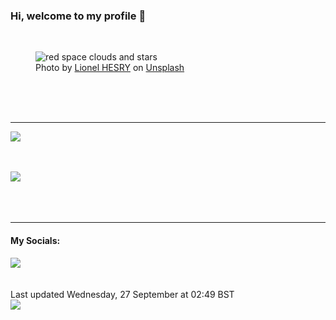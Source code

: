 <h3>Hi, welcome to my profile 👋</h3>

<br />
<figure>
  <img
    src="https://images.unsplash.com/photo-1568473648251-3a0c3aa56192?crop=entropy&cs=tinysrgb&fit=max&fm=jpg&ixid=M3wyNzQ3MDB8MHwxfHJhbmRvbXx8fHx8fHx8fDE2OTU3NzYwODB8&ixlib=rb-4.0.3&q=80&w=1080&auto=format"
    alt="red space clouds and stars" 
  />
  <figcaption>Photo by <a
    href="https://unsplash.com/@lionel28?utm_source=Profile%20readme&utm_medium=referral">Lionel HESRY</a> on <a
    href="https://unsplash.com/?utm_source=Profile%20readme&utm_medium=referral">Unsplash</a></figcaption>
</figure>




  <br /><br /><br />

<hr />
<img
  src="https://github-readme-stats.vercel.app/api?username=shanelucy&show_icons=true&theme=calm"
/>
<br /><br /><br />

<img 
  src="https://github-readme-stats.vercel.app/api/top-langs/?username=shanelucy&theme=calm"
/>
<br /><br /><br /><br />
<hr />
<h4>My Socials:</h4>
<a href="https://uk.linkedin.com/in/shane-lucy-4735b616a">
  <img
    src="https://img.shields.io/badge/linkedin%20-%230077B5.svg?&style=for-the-badge&logo=linkedin&logoColor=white"
  />
</a>
<br /><br /><br />
Last updated Wednesday, 27 September at 02:49 BST
<br />
<img
  src="https://github.com/ShaneLucy/ShaneLucy/workflows/README%20build/badge.svg"
/>
